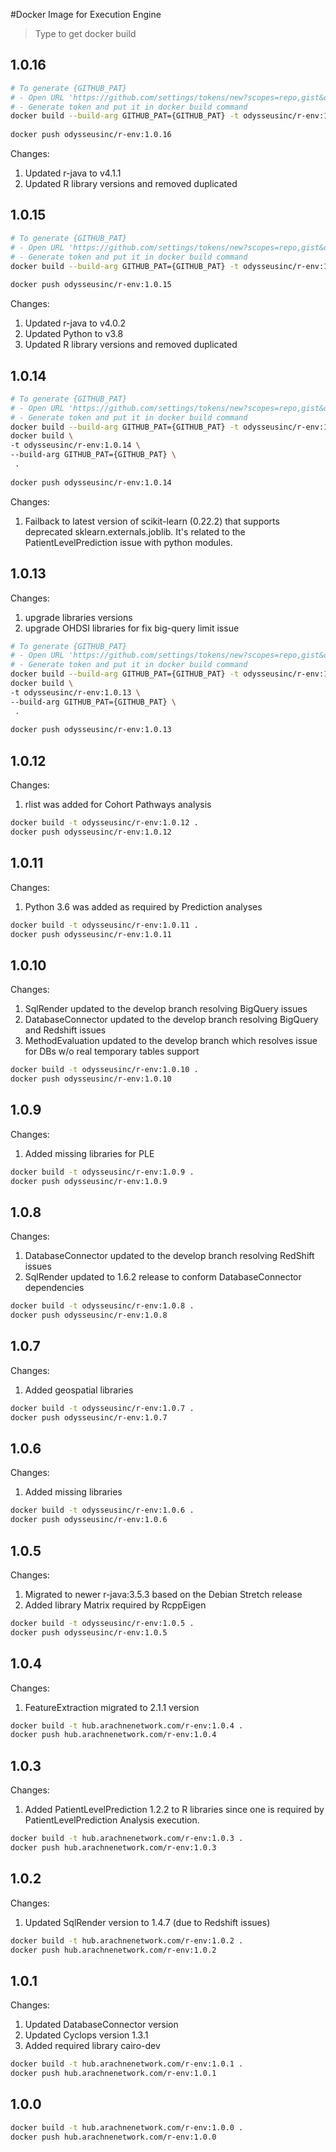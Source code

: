 #Docker Image for Execution Engine
 
>Type to get docker build


## 1.0.16

```bash
# To generate {GITHUB_PAT} 
# - Open URL 'https://github.com/settings/tokens/new?scopes=repo,gist&description=R:GITHUB_PAT
# - Generate token and put it in docker build command
docker build --build-arg GITHUB_PAT={GITHUB_PAT} -t odysseusinc/r-env:1.0.16 .
  
docker push odysseusinc/r-env:1.0.16
```

Changes:
1. Updated r-java to v4.1.1
1. Updated R library versions and removed duplicated

## 1.0.15

```bash
# To generate {GITHUB_PAT} 
# - Open URL 'https://github.com/settings/tokens/new?scopes=repo,gist&description=R:GITHUB_PAT
# - Generate token and put it in docker build command
docker build --build-arg GITHUB_PAT={GITHUB_PAT} -t odysseusinc/r-env:1.0.15 .
  
docker push odysseusinc/r-env:1.0.15
```

Changes:
1. Updated r-java to v4.0.2
1. Updated Python to v3.8
1. Updated R library versions and removed duplicated

## 1.0.14

```bash
# To generate {GITHUB_PAT} 
# - Open URL 'https://github.com/settings/tokens/new?scopes=repo,gist&description=R:GITHUB_PAT
# - Generate token and put it in docker build command
docker build --build-arg GITHUB_PAT={GITHUB_PAT} -t odysseusinc/r-env:1.0.14 .
docker build \
-t odysseusinc/r-env:1.0.14 \
--build-arg GITHUB_PAT={GITHUB_PAT} \
 .
  
docker push odysseusinc/r-env:1.0.14
```

Changes:

1. Failback to latest version of scikit-learn (0.22.2) that supports deprecated sklearn.externals.joblib.
It's related to the PatientLevelPrediction issue with python modules.

## 1.0.13

Changes:
1. upgrade libraries versions
2. upgrade OHDSI libraries for fix big-query limit issue

```bash
# To generate {GITHUB_PAT} 
# - Open URL 'https://github.com/settings/tokens/new?scopes=repo,gist&description=R:GITHUB_PAT
# - Generate token and put it in docker build command
docker build --build-arg GITHUB_PAT={GITHUB_PAT} -t odysseusinc/r-env:1.0.13 .
docker build \
-t odysseusinc/r-env:1.0.13 \
--build-arg GITHUB_PAT={GITHUB_PAT} \
 .
  
docker push odysseusinc/r-env:1.0.13
```

## 1.0.12

Changes:
1. rlist was added for Cohort Pathways analysis

```bash
docker build -t odysseusinc/r-env:1.0.12 .
docker push odysseusinc/r-env:1.0.12
```

## 1.0.11

Changes:
1. Python 3.6 was added as required by Prediction analyses

```bash
docker build -t odysseusinc/r-env:1.0.11 .
docker push odysseusinc/r-env:1.0.11
```

## 1.0.10

Changes:
1. SqlRender updated to the develop branch resolving BigQuery issues
1. DatabaseConnector updated to the develop branch resolving BigQuery and Redshift issues
1. MethodEvaluation updated to the develop branch which resolves issue for DBs w/o real temporary tables support

```sh
docker build -t odysseusinc/r-env:1.0.10 .
docker push odysseusinc/r-env:1.0.10
```

## 1.0.9

Changes:
1. Added missing libraries for PLE

```sh
docker build -t odysseusinc/r-env:1.0.9 .
docker push odysseusinc/r-env:1.0.9
```

## 1.0.8

Changes:
1. DatabaseConnector updated to the develop branch resolving RedShift issues
1. SqlRender updated to 1.6.2 release to conform DatabaseConnector dependencies

```bash
docker build -t odysseusinc/r-env:1.0.8 .
docker push odysseusinc/r-env:1.0.8
```

## 1.0.7

Changes:
1. Added geospatial libraries

```bash
docker build -t odysseusinc/r-env:1.0.7 .
docker push odysseusinc/r-env:1.0.7
```

## 1.0.6

Changes:
1. Added missing libraries

```sh
docker build -t odysseusinc/r-env:1.0.6 .
docker push odysseusinc/r-env:1.0.6
```

## 1.0.5

Changes:

1. Migrated to newer r-java:3.5.3 based on the Debian Stretch release
2. Added library Matrix required by RcppEigen

```sh
docker build -t odysseusinc/r-env:1.0.5 .
docker push odysseusinc/r-env:1.0.5
```

## 1.0.4

Changes:

1. FeatureExtraction migrated to 2.1.1 version

```sh
docker build -t hub.arachnenetwork.com/r-env:1.0.4 .
docker push hub.arachnenetwork.com/r-env:1.0.4
```

## 1.0.3

Changes:

1. Added PatientLevelPrediction 1.2.2 to R libraries since one is required by PatientLevelPrediction Analysis execution.

```sh
docker build -t hub.arachnenetwork.com/r-env:1.0.3 .
docker push hub.arachnenetwork.com/r-env:1.0.3
```

## 1.0.2

Changes:
1. Updated SqlRender version to 1.4.7 (due to Redshift issues)
```sh
docker build -t hub.arachnenetwork.com/r-env:1.0.2 .
docker push hub.arachnenetwork.com/r-env:1.0.2
```

## 1.0.1

Changes:

1. Updated DatabaseConnector version
1. Updated Cyclops version 1.3.1
1. Added required library cairo-dev

```sh
docker build -t hub.arachnenetwork.com/r-env:1.0.1 .
docker push hub.arachnenetwork.com/r-env:1.0.1
```

## 1.0.0

```sh
docker build -t hub.arachnenetwork.com/r-env:1.0.0 .
docker push hub.arachnenetwork.com/r-env:1.0.0
```